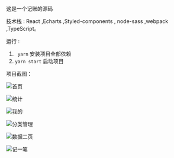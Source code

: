 这是一个记账的源码

技术栈 : React ,Echarts ,Styled-components , node-sass ,webpack ,TypeScript。

运行 :

1. ` yarn`  安装项目全部依赖
2. `yarn start` 启动项目

项目截图：

![首页](https://gitee.com/ddxinhao/drawing-bed/raw/master/ReadmeAssets/%E9%A6%96%E9%A1%B5.png)

![统计](https://gitee.com/ddxinhao/drawing-bed/raw/master/ReadmeAssets/%E7%BB%9F%E8%AE%A1.png)

![我的](https://gitee.com/ddxinhao/drawing-bed/raw/master/ReadmeAssets/%E6%88%91%E7%9A%84.png)

![分类管理](https://gitee.com/ddxinhao/drawing-bed/raw/master/ReadmeAssets/%E5%88%86%E7%B1%BB%E7%AE%A1%E7%90%86.png)

![数据二页](https://gitee.com/ddxinhao/drawing-bed/raw/master/ReadmeAssets/%E6%95%B0%E6%8D%AE%E4%BA%8C%E9%A1%B5.png)

![记一笔](https://gitee.com/ddxinhao/drawing-bed/raw/master/ReadmeAssets/%E8%AE%B0%E4%B8%80%E7%AC%94.png)

